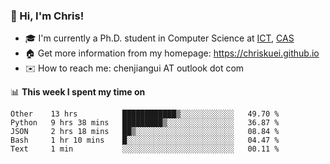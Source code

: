 ### 👋 Hi, I'm Chris!

<!--
**Chriskuei/Chriskuei** is a ✨ _special_ ✨ repository because its `README.md` (this file) appears on your GitHub profile.

Here are some ideas to get you started:

- 🔭 I’m currently working on ...
- 🌱 I’m currently learning ...
- 👯 I’m looking to collaborate on ...
- 🤔 I’m looking for help with ...
- 💬 Ask me about ...
- 📫 How to reach me: ...
- 😄 Pronouns: ...
- ⚡ Fun fact: ...
-->

- 🎓 I'm currently a Ph.D. student in Computer Science at [ICT](http://www.ict.ac.cn), [CAS](https://www.ucas.ac.cn)
- 🏠 Get more information from my homepage: https://chriskuei.github.io
- ✉️ How to reach me: chenjiangui AT outlook dot com

📊 **This week I spent my time on**

<!--START_SECTION:waka-->
```text
Other    13 hrs          ████████████▒░░░░░░░░░░░░   49.70 % 
Python   9 hrs 38 mins   █████████▒░░░░░░░░░░░░░░░   36.87 % 
JSON     2 hrs 18 mins   ██▒░░░░░░░░░░░░░░░░░░░░░░   08.84 % 
Bash     1 hr 10 mins    █░░░░░░░░░░░░░░░░░░░░░░░░   04.47 % 
Text     1 min           ░░░░░░░░░░░░░░░░░░░░░░░░░   00.11 % 
```
<!--END_SECTION:waka-->
